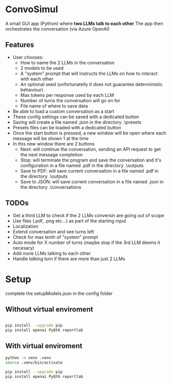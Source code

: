 # ConvoSimul

A small GUI app (Python) where **two LLMs talk to each other**
The app then orchestrates the conversation (via Azure OpenAI)

## Features
- User chooses:
  - How to name the 2 LLMs in the conversation
  - 2 models to be used
  - A "system" prompt that will instructs the LLMs on how to interact with each other
  - An optional seed (unfortunatelly it does not guarantee deterministic behaviour)
  - Max tokens per response used by each LLM
  - Number of turns the conversation will go on for
  - File name of where to save data
- Be able to load a custom conversation as a start
- These config settings can be saved with a dedicated button
- Saving will create a file named <file name>.json in the directory .\presets
- Presets files can be loaded with a dedicated button
- Once the start button is pressed, a new window will be open where each message will be shown 1 at the time
- In this new window there are 2 buttons
  - Next: will continue the conversation, sending an API request to get the next message completion
  - Stop: will terminate the program and save the conversation and it's configuration in a file named <file name>.pdf in the directory .\outputs
  - Save to PDF: will save current conversation in a file named <file name><number of saved in this session>.pdf in the directory .\outputs
  - Save to JSON: will save current conversation in a file named <file name><number of saved in this session>.json in the directory .\conversations

## TODOs
- Get a third LLM to check if the 2 LLMs conversin are going out of scope
- Use files (.pdf, .png etc...) as part of the starting input
- Localization
- Extend conversation and see turns left
- Check for max lenth of "system" prompt
- Auto mode for X number of turns (maybe stop if the 3rd LLM deems it necesary)
- Add more LLMs talking to each other
- Handle talking turn if there are more than just 2 LLMs


# Setup

complete the setupModels.json in the config folder

## Without virtual enviroment 

```bash

pip install --upgrade pip
pip install openai PyQt6 reportlab
```

## With virtual enviroment
```bash
python -m venv .venv
source .venv/bin/activate

pip install --upgrade pip
pip install openai PyQt6 reportlab
```
